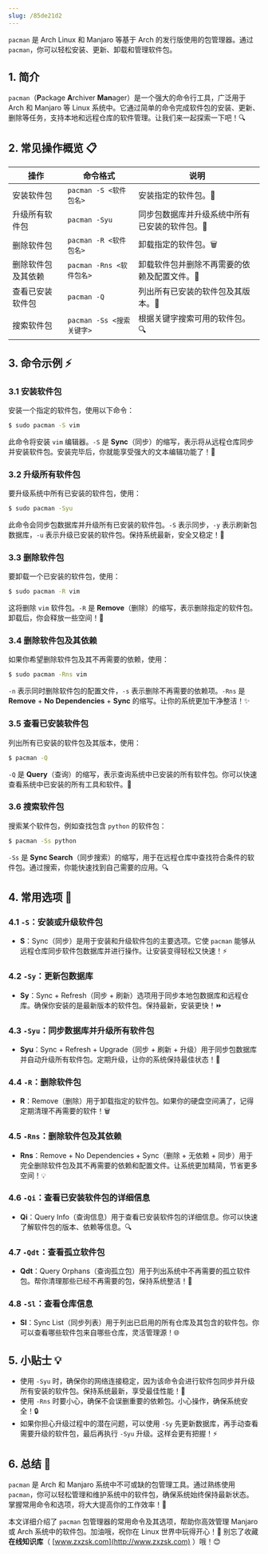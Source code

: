 ```yaml
---
slug: /85de21d2
---
```





`pacman` 是 Arch Linux 和 Manjaro 等基于 Arch 的发行版使用的包管理器。通过 `pacman`，你可以轻松安装、更新、卸载和管理软件包。

## 1. 简介

`pacman`（**P**ackage **A**rchiver **Man**ager）是一个强大的命令行工具，广泛用于 Arch 和 Manjaro 等 Linux 系统中。它通过简单的命令完成软件包的安装、更新、删除等任务，支持本地和远程仓库的软件管理。让我们来一起探索一下吧！🔍

## 2. 常见操作概览 📋

| 操作                   | 命令格式                            | 说明                                         |
|------------------------|------------------------------------|--------------------------------------------|
| 安装软件包             | `pacman -S <软件包名>`               | 安装指定的软件包。🌟                           |
| 升级所有软件包         | `pacman -Syu`                        | 同步包数据库并升级系统中所有已安装的软件包。🔄  |
| 删除软件包             | `pacman -R <软件包名>`               | 卸载指定的软件包。🗑️                           |
| 删除软件包及其依赖     | `pacman -Rns <软件包名>`             | 卸载软件包并删除不再需要的依赖及配置文件。🚮    |
| 查看已安装软件包      | `pacman -Q`                          | 列出所有已安装的软件包及其版本。📜             |
| 搜索软件包             | `pacman -Ss <搜索关键字>`            | 根据关键字搜索可用的软件包。🔍                 |

## 3. 命令示例 ⚡

### 3.1 安装软件包

安装一个指定的软件包，使用以下命令：

```bash
$ sudo pacman -S vim
```

此命令将安装 `vim` 编辑器。`-S` 是 **Sync**（同步）的缩写，表示将从远程仓库同步并安装软件包。安装完毕后，你就能享受强大的文本编辑功能了！🎉

### 3.2 升级所有软件包

要升级系统中所有已安装的软件包，使用：

```bash
$ sudo pacman -Syu
```

此命令会同步包数据库并升级所有已安装的软件包。`-S` 表示同步，`-y` 表示刷新包数据库，`-u` 表示升级已安装的软件包。保持系统最新，安全又稳定！🚀

### 3.3 删除软件包

要卸载一个已安装的软件包，使用：

```bash
$ sudo pacman -R vim
```

这将删除 `vim` 软件包。`-R` 是 **Remove**（删除）的缩写，表示删除指定的软件包。卸载后，你会释放一些空间！💾

### 3.4 删除软件包及其依赖

如果你希望删除软件包及其不再需要的依赖，使用：

```bash
$ sudo pacman -Rns vim
```

`-n` 表示同时删除软件包的配置文件，`-s` 表示删除不再需要的依赖项。`-Rns` 是 **Remove** + **No Dependencies** + **Sync** 的缩写。让你的系统更加干净整洁！✨

### 3.5 查看已安装软件包

列出所有已安装的软件包及其版本，使用：

```bash
$ pacman -Q
```

`-Q` 是 **Query**（查询）的缩写，表示查询系统中已安装的所有软件包。你可以快速查看系统中已安装的所有工具和软件。🔧

### 3.6 搜索软件包

搜索某个软件包，例如查找包含 `python` 的软件包：

```bash
$ pacman -Ss python
```

`-Ss` 是 **Sync Search**（同步搜索）的缩写，用于在远程仓库中查找符合条件的软件包。通过搜索，你能快速找到自己需要的应用。🔍

## 4. 常用选项 📝

### 4.1 `-S`：安装或升级软件包

- **S**：Sync（同步）是用于安装和升级软件包的主要选项。它使 `pacman` 能够从远程仓库同步软件包数据库并进行操作。让安装变得轻松又快速！⚡

### 4.2 `-Sy`：更新包数据库

- **Sy**：Sync + Refresh（同步 + 刷新）选项用于同步本地包数据库和远程仓库。确保你安装的是最新版本的软件包。保持最新，安装更快！⏩

### 4.3 `-Syu`：同步数据库并升级所有软件包

- **Syu**：Sync + Refresh + Upgrade（同步 + 刷新 + 升级）用于同步包数据库并自动升级所有软件包。定期升级，让你的系统保持最佳状态！🔄

### 4.4 `-R`：删除软件包

- **R**：Remove（删除）用于卸载指定的软件包。如果你的硬盘空间满了，记得定期清理不再需要的软件！🗑️

### 4.5 `-Rns`：删除软件包及其依赖

- **Rns**：Remove + No Dependencies + Sync（删除 + 无依赖 + 同步）用于完全删除软件包及其不再需要的依赖和配置文件。让系统更加精简，节省更多空间！💡

### 4.6 `-Qi`：查看已安装软件包的详细信息

- **Qi**：Query Info（查询信息）用于查看已安装软件包的详细信息。你可以快速了解软件包的版本、依赖等信息。🔍

### 4.7 `-Qdt`：查看孤立软件包

- **Qdt**：Query Orphans（查询孤立包）用于列出系统中不再需要的孤立软件包。帮你清理那些已经不再需要的包，保持系统整洁！🧹

### 4.8 `-Sl`：查看仓库信息

- **Sl**：Sync List（同步列表）用于列出已启用的所有仓库及其包含的软件包。你可以查看哪些软件包来自哪些仓库，灵活管理源！🌐

## 5. 小贴士 💡

- 使用 `-Syu` 时，确保你的网络连接稳定，因为该命令会进行软件包同步并升级所有安装的软件包。保持系统最新，享受最佳性能！🚀
- 使用 `-Rns` 时要小心，确保不会误删重要的依赖包。小心操作，确保系统安全！🔒
- 如果你担心升级过程中的潜在问题，可以使用 `-Sy` 先更新数据库，再手动查看需要升级的软件包，最后再执行 `-Syu` 升级。这样会更有把握！⚡

## 6. 总结 🎯

`pacman` 是 Arch 和 Manjaro 系统中不可或缺的包管理工具。通过熟练使用 `pacman`，你可以轻松管理和维护系统中的软件包，确保系统始终保持最新状态。掌握常用命令和选项，将大大提高你的工作效率！💪

本文详细介绍了 `pacman` 包管理器的常用命令及其选项，帮助你高效管理 Manjaro 或 Arch 系统中的软件包。加油哦，祝你在 Linux 世界中玩得开心！🎉 别忘了收藏**在线知识库**（ [www.zxzsk.com](http://www.zxzsk.com) ）哦！😊

